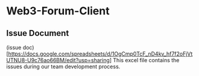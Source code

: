 # Web3-Forum-Client

## Issue Document
(issue doc)[https://docs.google.com/spreadsheets/d/1OgCmp0TcF_nD4kv_hf7f2oFjVtUTNU8-U9c76ao66BM/edit?usp=sharing]
This excel file contains the issues during our team development process.
